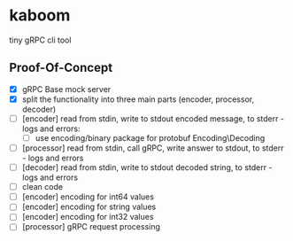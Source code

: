 # kaboom
tiny gRPC cli tool

## Proof-Of-Concept

- [x] gRPC Base mock server
- [x] split the functionality into three main parts (encoder, processor, decoder)
- [ ] [encoder] read from stdin, write to stdout encoded message, to stderr - logs and errors:
    - [ ] use encoding/binary package for protobuf Encoding\Decoding
- [ ] [processor] read from stdin, call gRPC, write answer to stdout, to stderr - logs and errors
- [ ] [decoder] read from stdin, write to stdout decoded string, to stderr - logs and errors
- [ ] clean code
- [ ] [encoder] encoding for int64 values
- [ ] [encoder] encoding for string values
- [ ] [encoder] encoding for int32 values
- [ ] [processor] gRPC request processing
